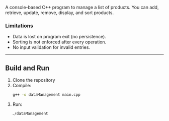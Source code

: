 A console-based C++ program to manage a list of products. You can add, retrieve, update, remove, display, and sort products.

### **Limitations**
- Data is lost on program exit (no persistence).
- Sorting is not enforced after every operation.
- No input validation for invalid entries.

---

## **Build and Run**

1. Clone the repository
2. Compile:
   ```bash
   g++ -o dataManagement main.cpp
3. Run:
```bash
   ./dataManagement
